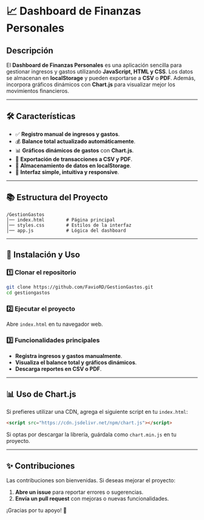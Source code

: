 # 📈 Dashboard de Finanzas Personales

## Descripción
El **Dashboard de Finanzas Personales** es una aplicación sencilla para gestionar ingresos y gastos utilizando **JavaScript, HTML y CSS**. Los datos se almacenan en **localStorage** y pueden exportarse a **CSV** o **PDF**. Además, incorpora gráficos dinámicos con **Chart.js** para visualizar mejor los movimientos financieros.

---

## 🛠️ Características
- ✅ **Registro manual de ingresos y gastos**.
- 💰 **Balance total actualizado automáticamente**.
- 📊 **Gráficos dinámicos de gastos** con **Chart.js**.
- 📂 **Exportación de transacciones a CSV y PDF**.
- 🏦 **Almacenamiento de datos en localStorage**.
- 🎨 **Interfaz simple, intuitiva y responsive**.

---

## 📚 Estructura del Proyecto
```
/GestionGastos
│── index.html        # Página principal
│── styles.css        # Estilos de la interfaz
│── app.js            # Lógica del dashboard
```

---

## 🔄 Instalación y Uso
### 1️⃣ Clonar el repositorio
```bash
git clone https://github.com/FavioRD/GestionGastos.git
cd gestiongastos
```

### 2️⃣ Ejecutar el proyecto
Abre `index.html` en tu navegador web.

### 3️⃣ Funcionalidades principales
- **Registra ingresos y gastos manualmente**.
- **Visualiza el balance total y gráficos dinámicos**.
- **Descarga reportes en CSV o PDF**.

---

## 📊 Uso de Chart.js
Si prefieres utilizar una CDN, agrega el siguiente script en tu `index.html`:
```html
<script src="https://cdn.jsdelivr.net/npm/chart.js"></script>
```
Si optas por descargar la librería, guárdala como `chart.min.js` en tu proyecto.

---

## ✨ Contribuciones
Las contribuciones son bienvenidas. Si deseas mejorar el proyecto:
1. **Abre un issue** para reportar errores o sugerencias.
2. **Envía un pull request** con mejoras o nuevas funcionalidades.

¡Gracias por tu apoyo! 🚀
